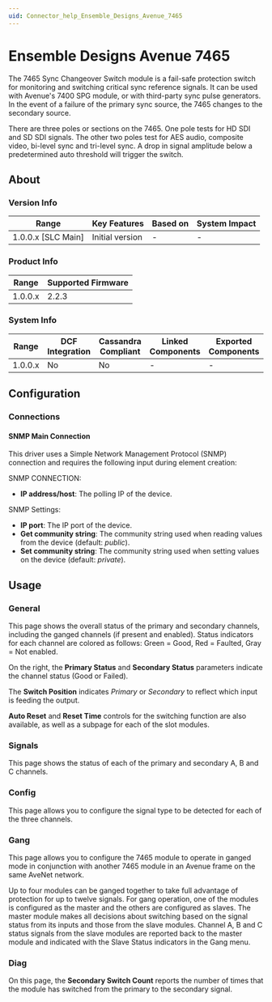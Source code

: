 ```yaml
---
uid: Connector_help_Ensemble_Designs_Avenue_7465
---
```


# Ensemble Designs Avenue 7465

The 7465 Sync Changeover Switch module is a fail-safe protection switch for monitoring and switching critical sync reference signals. It can be used with Avenue's 7400 SPG module, or with third-party sync pulse generators. In the event of a failure of the primary sync source, the 7465 changes to the secondary source.

There are three poles or sections on the 7465. One pole tests for HD SDI and SD SDI signals. The other two poles test for AES audio, composite video, bi-level sync and tri-level sync. A drop in signal amplitude below a predetermined auto threshold will trigger the switch.

## About

### Version Info

| **Range**            | **Key Features** | **Based on** | **System Impact** |
|----------------------|------------------|--------------|-------------------|
| 1.0.0.x \[SLC Main\] | Initial version  | \-           | \-                |

### Product Info

| **Range** | **Supported Firmware** |
|-----------|------------------------|
| 1.0.0.x   | 2.2.3                  |

### System Info

| **Range** | **DCF Integration** | **Cassandra Compliant** | **Linked Components** | **Exported Components** |
|-----------|---------------------|-------------------------|-----------------------|-------------------------|
| 1.0.0.x   | No                  | No                      | \-                    | \-                      |

## Configuration

### Connections

#### SNMP Main Connection

This driver uses a Simple Network Management Protocol (SNMP) connection and requires the following input during element creation:

SNMP CONNECTION:

- **IP address/host**: The polling IP of the device.

SNMP Settings:

- **IP port**: The IP port of the device.
- **Get community string**: The community string used when reading values from the device (default: *public*).
- **Set community string**: The community string used when setting values on the device (default: *private*).

## Usage

### General

This page shows the overall status of the primary and secondary channels, including the ganged channels (if present and enabled). Status indicators for each channel are colored as follows: Green = Good, Red = Faulted, Gray = Not enabled.

On the right, the **Primary Status** and **Secondary Status** parameters indicate the channel status (Good or Failed).

The **Switch Position** indicates *Primary* or *Secondary* to reflect which input is feeding the output.

**Auto Reset** and **Reset Time** controls for the switching function are also available, as well as a subpage for each of the slot modules.

### Signals

This page shows the status of each of the primary and secondary A, B and C channels.

### Config

This page allows you to configure the signal type to be detected for each of the three channels.

### Gang

This page allows you to configure the 7465 module to operate in ganged mode in conjunction with another 7465 module in an Avenue frame on the same AveNet network.

Up to four modules can be ganged together to take full advantage of protection for up to twelve signals. For gang operation, one of the modules is configured as the master and the others are configured as slaves. The master module makes all decisions about switching based on the signal status from its inputs and those from the slave modules. Channel A, B and C status signals from the slave modules are reported back to the master module and indicated with the Slave Status indicators in the Gang menu.

### Diag

On this page, the **Secondary Switch Count** reports the number of times that the module has switched from the primary to the secondary signal.
